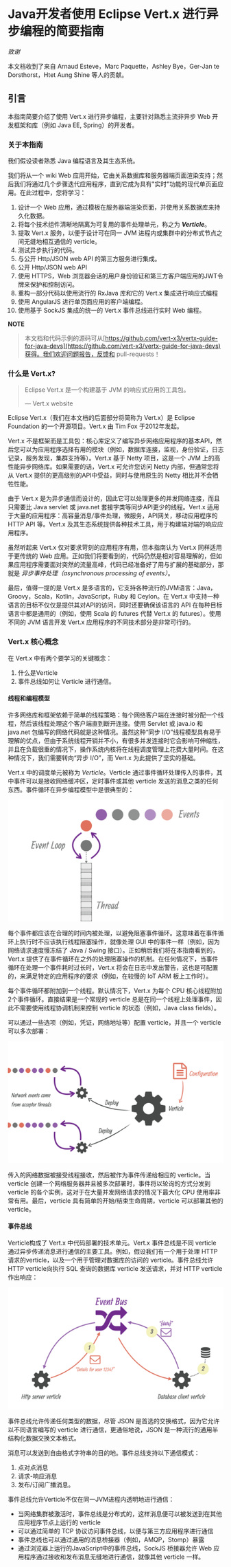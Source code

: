 # Java开发者使用 Eclipse Vert.x 进行异步编程的简要指南

*致谢*
 
本文档收到了来自 Arnaud Esteve，Marc Paquette，Ashley Bye，Ger-Jan te Dorsthorst，Htet Aung Shine 等人的贡献。

## 引言

本指南简要介绍了使用 Vert.x 进行异步编程，主要针对熟悉主流非异步 Web 开发框架和库（例如 Java EE, Spring）的开发者。

### 关于本指南

我们假设读者熟悉 Java 编程语言及其生态系统。

我们将从一个 wiki Web 应用开始，它由关系数据库和服务器端页面渲染支持；然后我们将通过几个步骤迭代应用程序，直到它成为具有"实时"功能的现代单页面应用。在此过程中，您将学习：

1. 设计一个 Web 应用，通过模板在服务器端渲染页面，并使用关系数据库来持久化数据。
2. 将每个技术组件清晰地隔离为可复用的事件处理单元，称之为 ***Verticle***。
3. 提取 Vert.x 服务，以便于设计可在同一 JVM 进程内或集群中的分布式节点之间无缝地相互通信的 verticle。
4. 测试异步执行的代码。
5. 与公开 Http/JSON web API 的第三方服务进行集成。
6. 公开 Http/JSON web API
7. 使用 HTTPS，Web 浏览器会话的用户身份验证和第三方客户端应用的JWT令牌来保护和控制访问。
8. 重构一部分代码以使用流行的 RxJava 库和它的 Vert.x 集成进行响应式编程
9. 使用 AngularJS 进行单页面应用的客户端编程。
10. 使用基于 SockJS 集成的统一的 Vert.x 事件总线进行实时 Web 编程。

**NOTE**
> 本文档和代码示例的源码可从[https://github.com/vert-x3/vertx-guide-for-java-devs](https://github.com/vert-x3/vertx-guide-for-java-devs)获得。我们欢迎问题报告，反馈和 pull-requests！

### 什么是 Vert.x?

> Eclipse Vert.x 是一个构建基于 JVM 的响应式应用的工具包。
> 
> — Vert.x website

Eclipse Vert.x（我们在本文档的后面部分将简称为 Vert.x）是 Eclipse Foundation 的一个开源项目。Vert.x 由 Tim Fox 于2012年发起。

Vert.x 不是框架而是工具包：核心库定义了编写异步网络应用程序的基本API，然后您可以为应用程序选择有用的模块（例如，数据库连接，监视，身份验证，日志记录，服务发现，集群支持等）。Vert.x 基于 Netty 项目，这是一个 JVM 上的高性能异步网络库。如果需要的话，Vert.x 可允许您访问 Netty 内部，但通常您将从 Vert.x 提供的更高级别的API中受益，同时与使用原生的 Netty 相比并不会牺牲性能。

由于 Vert.x 是为异步通信而设计的，因此它可以处理更多的并发网络连接，而且只需要比 Java servlet 或 java.net 套接字类等同步API更少的线程。Vert.x 适用于大量的应用程序：高容量消息/事件处理，微服务，API网关，移动应用程序的 HTTP API 等。Vert.x 及其生态系统提供各种技术工具，用于构建端对端的响应应用程序。

虽然听起来 Vert.x 仅对要求苛刻的应用程序有用，但本指南认为 Vert.x 同样适用于更传统的 Web 应用。正如我们将要看到的，代码仍然是相对容易理解的，但如果应用程序需要面对突然的流量高峰，代码已经准备好了用与扩展的基础部分，那就是 *异步事件处理（asynchronous processing of events）*。

最后，值得一提的是 Vert.x 是多语言的，它支持各种流行的JVM语言：Java，Groovy，Scala，Kotlin，JavaScript，Ruby 和 Ceylon。在 Vert.x 中支持一种语言的目标不仅仅是提供其对API的访问，同时还要确保该语言的 API 在每种目标语言中都是通用的（例如，使用 Scala 的 futures 代替 Vert.x 的 futures）。使用不同的 JVM 语言开发 Vert.x 应用程序的不同技术部分是非常可行的。

### Vert.x 核心概念

在 Vert.x 中有两个要学习的关键概念：

1. 什么是Verticle
2. 事件总线如何让 Verticle 进行通信。

#### 线程和编程模型

许多网络库和框架依赖于简单的线程策略：每个网络客户端在连接时被分配一个线程，然后该线程处理这个客户端直到断开连接。使用 Servlet 或 java.io 和 java.net 包编写的网络代码就是这种情况。虽然这种“同步 I/O”线程模型具有易于理解的优点，但由于系统线程开销并不小，有很多并发连接时它会影响可伸缩性，并且在负载很重的情况下，操作系统内核将在线程调度管理上花费大量时间。在这种情况下，我们需要转向“异步 I/O”，而 Vert.x 为此提供了坚实的基础。

Vert.x 中的调度单元被称为 *Verticle*。Verticle 通过事件循环处理传入的事件，其中事件可以是接收网络缓冲区，定时事件或其他 verticle 发送的消息之类的任何东西。事件循环在异步编程模型中是很典型的：

![even_loop](./images/event-loop.png)

每个事件都应该在合理的时间内被处理，以避免阻塞事件循环。这意味着在事件循环上执行时不应该执行线程阻塞操作，就像处理 GUI 中的事件一样（例如，因为网络请求速度慢冻结了 Java / Swing 接口）。正如稍后我们将在本指南看到的，Vert.x 提供了在事件循环在之外的处理阻塞操作的机制。在任何情况下，当事件循环在处理一个事件耗时过长时，Vert.x 将会在日志中发出警告，这也是可配置的，来满足特定的应用程序的要求（例如，在较慢的 IoT ARM 板上工作时）。

每个事件循环都附加到一个线程。默认情况下，Vert.x 为每个 CPU 核心线程附加2个事件循环。直接结果是一个常规的 verticle 总是在同一个线程上处理事件，因此不需要使用线程协调机制来控制 verticle 的状态（例如，Java class fields）。

可以通过一些选项（例如，凭证，网络地址等）配置 verticle，并且一个 verticle 可以多次部署：

![verticle-threading-config](./images/verticle-threading-config.png)

传入的网络数据被接受线程接收，然后被作为事件传递给相应的 verticle。当 verticle 创建一个网络服务器并且被多次部署时，事件将以轮询的方式分发到 verticle 的各个实例，这对于在大量并发网络请求的情况下最大化 CPU 使用率非常有用。最后，verticle 具有简单的开始/结束生命周期，verticle 可以部署其他的 verticle。

#### 事件总线

Verticle构成了 Vert.x 中代码部署的技术单元。Vert.x 事件总线是不同 verticle 通过异步传递消息进行通信的主要工具。例如，假设我们有一个用于处理 HTTP 请求的verticle，以及一个用于管理对数据库的访问的 verticle。事件总线允许 HTTP verticle向执行 SQL 查询的数据库 verticle 发送请求，并对 HTTP verticle作出响应：

![event-bus](./images/event-bus.png)

事件总线允许传递任何类型的数据，尽管 JSON 是首选的交换格式，因为它允许以不同语言编写的 verticle 进行通信，更通俗地说，JSON 是一种流行的通用半结构化数据交换文本格式。

消息可以发送到自由格式字符串的目的地。事件总线支持以下通信模式：

1. 点对点消息
2. 请求-响应消息
3. 发布/订阅广播消息。

事件总线允许Verticle不仅在同一JVM进程内透明地进行通信：

- 当网络集群被激活时，事件总线是分布式的，这样消息便可以被发送到在其他应用程序节点上运行的 verticle
- 可以通过简单的 TCP 协议访问事件总线，以便与第三方应用程序进行通信
- 事件总线也可以通过通用的消息桥接器（例如，AMQP，Stomp）暴露
- 通过浏览器上运行的JavaScript中的事件总线，SockJS 桥接器允许 Web 应用程序通过接收和发布消息无缝地进行通信，就像其他 verticle 一样。

